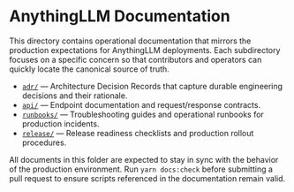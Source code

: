 # AnythingLLM Documentation

This directory contains operational documentation that mirrors the production expectations for AnythingLLM deployments. Each
subdirectory focuses on a specific concern so that contributors and operators can quickly locate the canonical source of truth.

- [`adr/`](./adr) — Architecture Decision Records that capture durable engineering decisions and their rationale.
- [`api/`](./api) — Endpoint documentation and request/response contracts.
- [`runbooks/`](./runbooks) — Troubleshooting guides and operational runbooks for production incidents.
- [`release/`](./release) — Release readiness checklists and production rollout procedures.

All documents in this folder are expected to stay in sync with the behavior of the production environment. Run `yarn docs:check`
before submitting a pull request to ensure scripts referenced in the documentation remain valid.
